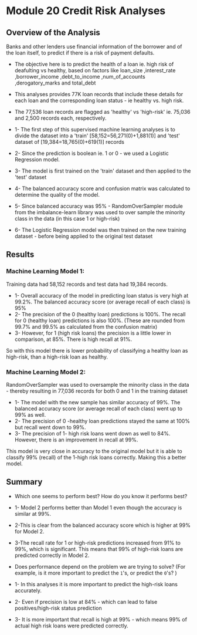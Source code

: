 # Module 20 Credit Risk Analyses

## Overview of the Analysis

Banks and other lenders use financial information of the borrower and of the loan itself, to predict if there is a risk of payment defaults.

* The objective here is to predict the health of a loan ie. high risk of deafulting vs healthy, based on factors like loan_size	,interest_rate	,borrower_income	,debt_to_income	,num_of_accounts	,derogatory_marks	and total_debt	
* This analyses provides 77K loan records that include these details for each loan and the corresponding loan status - ie healthy vs. high risk.
* The 77,536 loan records are flagged as 'healthy' vs 'high-risk' ie. 75,036 and 2,500 records each, respectively. 

 * 1- The first step of this supervised machine learning analyses is to divide the dataset into a 'train' [58,152=56,271(0)+1,881(1)] and 'test' dataset of [19,384=18,765(0)+619(1)] records
 * 2- Since the prediction is boolean ie. 1 or 0 - we used a Logistic Regression model.
 * 3- The model is first trained on the 'train' dataset and then applied to the 'test' dataset 
 * 4- The balanced accuracy score and confusion matrix was calculated to determine the quality of the model. 
 * 5- Since balanced accuracy was 95% - RandomOverSampler module from the imbalance-learn library was used to over sample the minority class in the data (in this case 1 or high-risk)
 * 6- The Logistic Regression model was then trained on the new training dataset - before being applied to the original test dataset

## Results

### Machine Learning Model 1: 

Training data had 58,152 records and test data had 19,384 records.

* 1- Overall accuracy of the model in predicting loan status is very high at 99.2%. The balanced accuracy score (or average recall of each class) is 95%
* 2- The precision of the 0 (healthy loan) predictions is 100%. The recall for 0 (healthy loan) predictions is also 100%. (These are rounded from 99.7% and 99.5% as calculated from the confusion matrix)
* 3- However, for 1 (high risk loans) the precision is a little lower in comparison, at 85%. There is high recall at 91%.

So with this model there is lower probability of classifying a healthy loan as high-risk, than a high-risk loan as healthy.

### Machine Learning Model 2: 

RandomOverSampler was used to oversample the minority class in the data - thereby resulting in 77,036 records for both 0 and 1 in the training dataset

* 1- The model with the new sample has similar accuracy of 99%. The balanced accuracy score (or average recall of each class) went up to 99% as well.
* 2- The precision of 0 -healthy loan predictions stayed the same at 100% but recall went down to 99%.
* 3- The precision of 1- high risk loans went down as well to 84%. However, there is an improvement in recall at 99%.

This model is very close in accuracy to the original model but it is able to classify 99% (recall) of the 1-high risk loans correctly. Making this a better model.

## Summary

* Which one seems to perform best? How do you know it performs best?

 * 1- Model 2 performs better than Model 1 even though the accuracy is similar at 99%. 
 * 2-This is clear from the balanced accuracy score which is higher at 99% for Model 2. 
 * 3-The recall rate for 1 or high-risk predictions increased from 91% to 99%, which is significant. This means that 99% of high-risk loans are predicted correctly in Model 2.

* Does performance depend on the problem we are trying to solve? (For example, is it more important to predict the `1`'s, or predict the `0`'s? )

 * 1- In this analyses it is more important to predict the high-risk loans accurately. 
 * 2- Even if precision is low at 84% - which can lead to false positives/high-risk status prediction
 * 3- It is more important that recall is high at 99% - which means 99% of actual high risk loans were predicted correctly.


